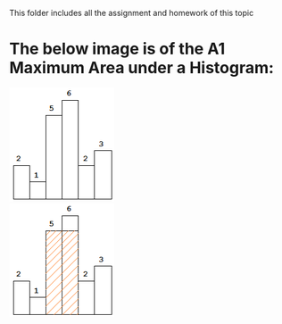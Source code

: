 This folder includes all the assignment and homework of this topic

# The below image is of the A1 Maximum Area under a Histogram: 
![image](img/histogram0.png) <br />
![image](img/histogram.png)

